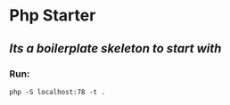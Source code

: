 # Php Starter
## _Its a boilerplate skeleton to start with_

### Run:
```shell
php -S localhost:78 -t .
```
